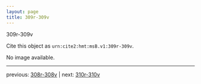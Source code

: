 ```yaml
---
layout: page
title: 309r-309v
---
```


309r-309v

Cite this object as `urn:cite2:hmt:msB.v1:309r-309v`.

No image available. 



---

previous: [308r-308v](../308r-308v/) | next: [310r-310v](../310r-310v/)